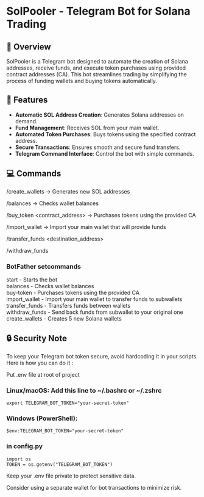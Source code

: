 # SolPooler - Telegram Bot for Solana Trading

## 🚀 Overview
SolPooler is a Telegram bot designed to automate the creation of Solana addresses, receive funds, and execute token purchases using provided contract addresses (CA). This bot streamlines trading by simplifying the process of funding wallets and buying tokens automatically.

## 🔧 Features
- **Automatic SOL Address Creation**: Generates Solana addresses on demand.
- **Fund Management**: Receives SOL from your main wallet.
- **Automated Token Purchases**: Buys tokens using the specified contract address.
- **Secure Transactions**: Ensures smooth and secure fund transfers.
- **Telegram Command Interface**: Control the bot with simple commands.

## 💻 Commands

/create_wallets → Generates new SOL addresses

/balances → Checks wallet balances

/buy_token <contract_address> → Purchases tokens using the provided CA

/import_wallet → Import your main wallet that will provide funds

/transfer_funds <amount> <destination_address>

/withdraw_funds <amount>

### BotFather setcommands
start - Starts the bot  
balances - Checks wallet balances  
buy-token - Purchases tokens using the provided CA  
import_wallet - Import your main wallet to transfer funds to subwallets
transfer_funds - Transfers funds between wallets  
withdraw_funds - Send back funds from subwallet to your original one  
create_wallets - Creates 5 new Solana wallets  


## 🔒 Security Note
To keep your Telegram bot token secure, avoid hardcoding it in your scripts. Here is how you can do it :

Put .env file at root of project 

### Linux/macOS: Add this line to ~/.bashrc or ~/.zshrc
```export TELEGRAM_BOT_TOKEN="your-secret-token"```
### Windows (PowerShell):
```$env:TELEGRAM_BOT_TOKEN="your-secret-token"```

### in config.py
```
import os
TOKEN = os.getenv("TELEGRAM_BOT_TOKEN")
```

Keep your .env file private to protect sensitive data.

Consider using a separate wallet for bot transactions to minimize risk.
